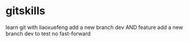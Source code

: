 # gitskills
learn git with liaoxuefeng
add a new branch dev AND feature
add a new branch dev to test no fast-forward
